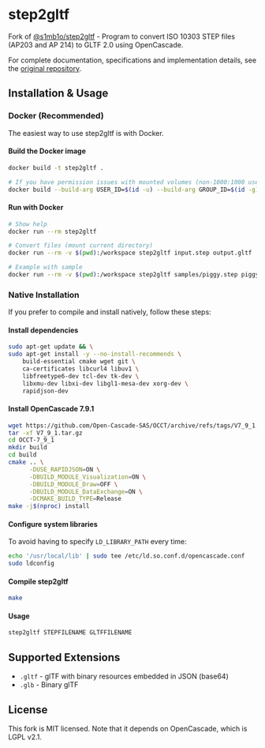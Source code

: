 # step2gltf

Fork of [@s1mb1o/step2gltf](https://github.com/s1mb1o/step2gltf) - Program to convert ISO 10303 STEP files (AP203 and AP 214) to GLTF 2.0 using OpenCascade.

For complete documentation, specifications and implementation details, see the [original repository](https://github.com/s1mb1o/step2gltf).

## Installation & Usage

### Docker (Recommended)

The easiest way to use step2gltf is with Docker.

#### Build the Docker image

```bash
docker build -t step2gltf .

# If you have permission issues with mounted volumes (non-1000:1000 user):
docker build --build-arg USER_ID=$(id -u) --build-arg GROUP_ID=$(id -g) -t step2gltf .
```

#### Run with Docker

```bash
# Show help
docker run --rm step2gltf

# Convert files (mount current directory)
docker run --rm -v $(pwd):/workspace step2gltf input.step output.gltf

# Example with sample
docker run --rm -v $(pwd):/workspace step2gltf samples/piggy.step piggy.glb
```

### Native Installation

If you prefer to compile and install natively, follow these steps:

#### Install dependencies

```bash
sudo apt-get update && \
sudo apt-get install -y --no-install-recommends \
    build-essential cmake wget git \
    ca-certificates libcurl4 libuv1 \
    libfreetype6-dev tcl-dev tk-dev \
    libxmu-dev libxi-dev libgl1-mesa-dev xorg-dev \
    rapidjson-dev
```

#### Install OpenCascade 7.9.1

```bash
wget https://github.com/Open-Cascade-SAS/OCCT/archive/refs/tags/V7_9_1.tar.gz
tar -xf V7_9_1.tar.gz
cd OCCT-7_9_1
mkdir build
cd build
cmake .. \
      -DUSE_RAPIDJSON=ON \
      -DBUILD_MODULE_Visualization=ON \
      -DBUILD_MODULE_Draw=OFF \
      -DBUILD_MODULE_DataExchange=ON \
      -DCMAKE_BUILD_TYPE=Release
make -j$(nproc) install
```

#### Configure system libraries

To avoid having to specify `LD_LIBRARY_PATH` every time:

```bash
echo '/usr/local/lib' | sudo tee /etc/ld.so.conf.d/opencascade.conf
sudo ldconfig
```

#### Compile step2gltf

```bash
make
```

#### Usage

```bash
step2gltf STEPFILENAME GLTFFILENAME
```

## Supported Extensions

- `.gltf` - glTF with binary resources embedded in JSON (base64)
- `.glb` - Binary glTF

## License

This fork is MIT licensed. Note that it depends on OpenCascade, which is LGPL v2.1.
